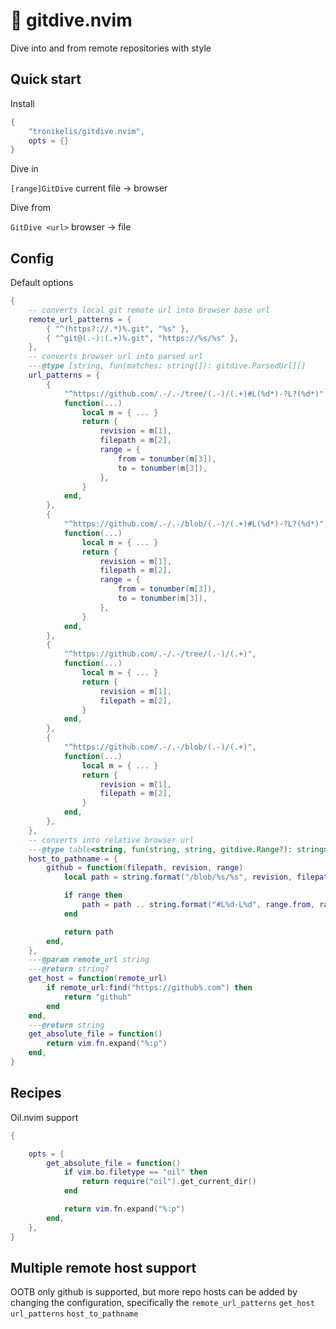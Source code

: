 # 🌊 gitdive.nvim

Dive into and from remote repositories with style

## Quick start

Install

```lua
{
    "tronikelis/gitdive.nvim",
    opts = {}
}
```

Dive in

`[range]GitDive` current file -> browser

Dive from

`GitDive <url>` browser -> file


## Config

Default options

```lua
{
    -- converts local git remote url into browser base url
    remote_url_patterns = {
        { "^(https?://.*)%.git", "%s" },
        { "^git@(.-):(.+)%.git", "https://%s/%s" },
    },
    -- converts browser url into parsed url
    ---@type [string, fun(matches: string[]): gitdive.ParsedUrl][]
    url_patterns = {
        {
            "^https://github.com/.-/.-/tree/(.-)/(.+)#L(%d*)-?L?(%d*)",
            function(...)
                local m = { ... }
                return {
                    revision = m[1],
                    filepath = m[2],
                    range = {
                        from = tonumber(m[3]),
                        to = tonumber(m[3]),
                    },
                }
            end,
        },
        {
            "^https://github.com/.-/.-/blob/(.-)/(.+)#L(%d*)-?L?(%d*)",
            function(...)
                local m = { ... }
                return {
                    revision = m[1],
                    filepath = m[2],
                    range = {
                        from = tonumber(m[3]),
                        to = tonumber(m[3]),
                    },
                }
            end,
        },
        {
            "^https://github.com/.-/.-/tree/(.-)/(.+)",
            function(...)
                local m = { ... }
                return {
                    revision = m[1],
                    filepath = m[2],
                }
            end,
        },
        {
            "^https://github.com/.-/.-/blob/(.-)/(.+)",
            function(...)
                local m = { ... }
                return {
                    revision = m[1],
                    filepath = m[2],
                }
            end,
        },
    },
    -- converts into relative browser url
    ---@type table<string, fun(string, string, gitdive.Range?): string>
    host_to_pathname = {
        github = function(filepath, revision, range)
            local path = string.format("/blob/%s/%s", revision, filepath)

            if range then
                path = path .. string.format("#L%d-L%d", range.from, range.to)
            end

            return path
        end,
    },
    ---@param remote_url string
    ---@return string?
    get_host = function(remote_url)
        if remote_url:find("https://github%.com") then
            return "github"
        end
    end,
    ---@return string
    get_absolute_file = function()
        return vim.fn.expand("%:p")
    end,
}
```

## Recipes

Oil.nvim support

```lua
{

    opts = {
        get_absolute_file = function()
            if vim.bo.filetype == "oil" then
                return require("oil").get_current_dir()
            end

            return vim.fn.expand("%:p")
        end,
    },
}
```

## Multiple remote host support

OOTB only github is supported, but more repo hosts can be added
by changing the configuration, specifically the `remote_url_patterns`
`get_host` `url_patterns` `host_to_pathname`

